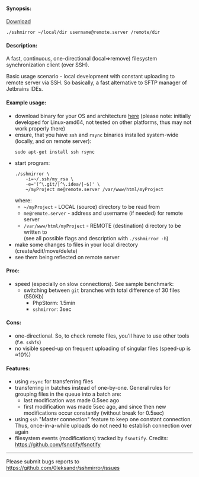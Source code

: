 #### Synopsis:
[Download](https://github.com/0leksandr/sshmirror/releases/latest)
```shell script
./sshmirror ~/local/dir username@remote.server /remote/dir
```

#### Description:
A fast, continuous, one-directional (local⇒remove) filesystem synchronization client (over SSH).

Basic usage scenario - local development with constant uploading to remote server via SSH. So basically, a fast alternative to SFTP manager of Jetbrains IDEs.

#### Example usage:
- download binary for your OS and architecture [here](https://github.com/0leksandr/sshmirror/releases/latest) (please note: initially developed for Linux-amd64, not tested on other platforms, thus may not work properly there)
- ensure, that you have `ssh` and `rsync` binaries installed system-wide (locally, and on remote server):
  ```shell script
  sudo apt-get install ssh rsync
  ```
- start program:
  ```shell script
  ./sshmirror \
      -i=~/.ssh/my_rsa \
      -e='(^\.git/|^\.idea/|~$)' \
      ~/myProject me@remote.server /var/www/html/myProject
  ```
  where:
  - `~/myProject` - LOCAL (source) directory to be read from
  - `me@remote.server` - address and username (if needed) for remote server
  - `/var/www/html/myProject` - REMOTE (destination) directory to be written to  
  (see all possible flags and description with `./sshmirror -h`)
- make some changes to files in your local directory (create/edit/move/delete)
- see them being reflected on remote server

#### Proc:
- speed (especially on slow connections). See sample benchmark:
  - switching between `git` branches with total difference of 30 files (550Kb)
    - PhpStorm: 1.5min
    - `sshmirror`: 3sec

#### Cons:
- one-directional. So, to check remote files, you'll have to use other tools (f.e. `sshfs`)
- no visible speed-up on frequent uploading of singular files (speed-up is ≈10%)

#### Features:
- using `rsync` for transferring files
- transferring in batches instead of one-by-one. General rules for grouping files in the queue into a batch are:
  - last modification was made 0.5sec ago
  - first modification was made 5sec ago, and since then new modifications occur constantly (without break for 0.5sec)
- using `ssh` "Master connection" feature to keep one constant connection. Thus, once-in-a-while uploads do not need to establish connection over again
- filesystem events (modifications) tracked by `fsnotify`. Credits: https://github.com/fsnotify/fsnotify

---

Please submit bugs reports to https://github.com/0leksandr/sshmirror/issues
